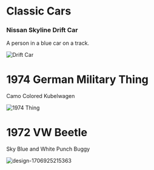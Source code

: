 <!DOCTYPE html>
<h1>Classic Cars</h1>
  	<h3>Nissan Skyline Drift Car</h3>
  	<p>A person in a blue car on a track.</p>
  </body>
</html>

![Drift Car](https://github.com/ColtonFry/StarterGalleryAssignment/assets/157807270/ac8091a6-3b10-40af-b416-5da00624bbad)

<h1>1974 German Military Thing</h1>
  <p>Camo Colored Kubelwagen</p>
  <body>
</html>

![1974 Thing](https://github.com/ColtonFry/StarterGalleryAssignment/assets/157807270/400b14cd-3616-485c-b06d-ee93f1dd2729)

<h1>1972 VW Beetle</h1>
  <p>Sky Blue and White Punch Buggy</p>
  <body>
</html>

![design-1706925215363](https://github.com/ColtonFry/StarterGalleryAssignment/assets/157807270/6885bbf5-dc58-4fdb-afb3-a3385609d4e8)
